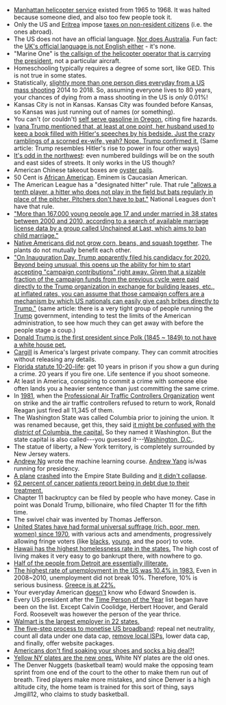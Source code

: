 - [Manhattan helicopter service](https://en.wikipedia.org/wiki/MetLife_Building#Helicopter_service) existed from 1965 to 1968. It was halted because someone died, and also too few people took it.
- Only the US and [Eritrea](https://en.wikipedia.org/wiki/Eritrea) impose [taxes on non-resident citizens](https://www.taxesforexpats.com/expat-tax-advice/Citizenship-Based-Taxation-International-Comparison.html) (i.e. the ones abroad).
- The US does not have an official language. [Nor does Australia](https://www.triviagenius.com/countries-without-national-languages/). Fun fact: the [UK's official language is not English either](https://www.englishlanguagefaqs.com/2016/08/why-is-english-not-official-language-of.html) - it's none.
- "Marine One" is [the callsign of the helicopter operator that is carrying the president](https://www.youtube.com/watch?v=YJRqB1xtIxg), not a particular aircraft.
- Homeschooling typically requires a degree of some sort, like GED. This is not true in some states.
- Statistically, [slightly more than one person dies everyday from a US mass shooting](https://gfycat.com/PartialThunderousHerculesbeetle) 2014 to 2018. So, assuming everyone lives to 80 years, your chances of dying from a mass shooting in the US is _only_ 0.01%!
- Kansas City is not in Kansas. Kansas City was founded before Kansas, so Kansas was just running out of names (or something).
- You can't (or couldn't) [self serve gasoline in Oregon](http://m.mentalfloss.com/article.php?id=18812), citing fire hazards.
- [Ivana Trump mentioned that, at least at one point, her husband used to keep a book filled with Hitler's speeches by his bedside. Just the crazy ramblings of a scorned ex-wife, yeah? Nope. Trump confirmed it.](http://www.cracked.com/blog/why-comparing-donald-trump-to-hitler-makes-perfect-sense/) (Same article: Trump resembles Hitler's rise to power in four other ways)
- [It's odd in the northwest](https://www.reddit.com/r/AskReddit/comments/6lyjnc/what_is_the_most_useful_thing_you_know/djxmfq1/): even numbered buildings will be on the south and east sides of streets. It only works in the US though?
- American Chinese takeout boxes are [oyster pails](http://www.nytimes.com/2012/01/15/magazine/the-chinese-takeout-container-is-uniquely-american.html).
- 50 Cent is [African American](https://github.com/WCF/black-to-african-american). Eminem is Caucasian American.
- The American League has a "designated hitter" rule. That rule ["allows a tenth player, a hitter who does not play in the field but bats regularly in place of the pitcher. Pitchers don't have to bat."](http://entertainment.howstuffworks.com/american-vs-national-baseball-league1.htm) National Leagues don't have that rule.
- ["More than 167,000 young people age 17 and under married in 38 states between 2000 and 2010, according to a search of available marriage license data by a group called Unchained at Last, which aims to ban child marriage."](https://mobile.nytimes.com/2017/05/26/opinion/sunday/it-was-forced-on-me-child-marriage-in-the-us.html?_r=0&referer=https://news.ycombinator.com/)
- [Native Americans did not grow corn, beans, and squash together](https://www.reddit.com/r/todayilearned/comments/2us94z/til_the_native_americans_planted_corn_beans_and/cobdujr). The plants do not mutually benefit each other.
- ["On Inauguration Day, Trump apparently filed his candidacy for 2020. Beyond being unusual, this opens up the ability for him to start accepting "campaign contributions" right away. Given that a sizable fraction of the campaign funds from the previous cycle were paid directly to the Trump organization in exchange for building leases, etc., at inflated rates, you can assume that those campaign coffers are a mechanism by which US nationals can easily give cash bribes directly to Trump."](https://medium.com/@yonatanzunger/trial-balloon-for-a-coup-e024990891d5#.fop83h2ew) (same article: there is a very tight group of people running the [Trump](https://np.reddit.com/r/politics/comments/5s4r9r/socalled_judge_criticized_by_trump_is_known_as_a/ddcfc3o/) government, intending to test the limits of the American administration, to see how much they can get away with before the people stage a coup.)
- [Donald Trump is the first president since Polk (1845 ~ 1849) to not have a white house pet.](https://www.thoughtco.com/white-house-pets-4144590)
- [Cargill](https://en.wikipedia.org/wiki/Cargill) is America's largest private company. They can commit atrocities without releasing any details.
- [Florida statute 10-20-life](https://en.wikipedia.org/wiki/10-20-Life): get 10 years in prison if you show a gun during a crime. 20 years if you fire one. Life sentence if you shoot someone.
- At least in America, conspiring to commit a crime with someone else often lands you a heavier sentence than just committing the same crime.
- In [1981](http://www.todaywasterrible.com/aug-5-ya-fired/), when the [Professional Air Traffic Controllers Organization](https://en.wikipedia.org/wiki/Professional_Air_Traffic_Controllers_Organization_%281968%29) went on strike and the air traffic controllers refused to return to work, Ronald Reagan just fired all 11,345 of them.
- The Washington State was called Columbia prior to joining the union. It was renamed because, get this, they said [it might be confused with the _district_ of Columbia, the capital.](https://en.wikipedia.org/wiki/Washington_Territory) So they named it Washington. But the state capital is also called---you guessed it---[Washington, D.C.](https://en.wikipedia.org/wiki/Washington,_D.C.).
- The statue of liberty, a New York territory, is completely surrounded by New Jersey waters.
- [Andrew Ng](https://en.wikipedia.org/wiki/Andrew_Ng) wrote the machine learning course. [Andrew Yang](https://en.wikipedia.org/wiki/Andrew_Yang) is/was running for presidency.
- [A plane](https://en.wikipedia.org/wiki/North_American_B-25_Mitchell) [crashed](https://en.wikipedia.org/wiki/1945_Empire_State_Building_B-25_crash) into the Empire State Building and [it didn't collapse](https://i.redd.it/p4ier7ehw27z.jpg).
- [62 percent of cancer patients report being in debt due to their treatment.](https://bigthink.com/how-much-does-cancer-cost-2612936248.html)
- Chapter 11 backruptcy can be filed by people who have money. Case in point was Donald Trump, billionaire, who filed Chapter 11 for the fifth time.
- The swivel chair was invented by Thomas Jefferson.
- [United States have had formal universal suffrage (rich, poor, men, women) since 1970](https://en.wikipedia.org/wiki/Universal_suffrage#Dates_by_country), with various acts and amendments, progressively allowing fringe voters (like [blacks](https://en.wikipedia.org/wiki/Voting_Rights_Act_of_1965), [young](https://en.wikipedia.org/wiki/Twenty-sixth_Amendment_to_the_United_States_Constitution), and the poor) to vote.
- [Hawaii has the highest homelessness rate in the states.](https://vid.me/6YZ5) The high cost of living makes it very easy to go bankrupt there, with nowhere to go.
- [Half of the people from Detroit are essentially illiterate.](http://detroit.cbslocal.com/2011/05/04/report-nearly-half-of-detroiters-cant-read/)
- [The highest rate of unemployment in the US was 10.4% in 1983.](http://www.multpl.com/unemployment/table) Even in 2008~2010, unemployment did not break 10%. Therefore, 10% is serious business. [Greece is at 22%.](https://www.statista.com/statistics/268830/unemployment-rate-in-eu-countries/)
- Your everyday American [doesn't](https://www.youtube.com/watch?v=XEVlyP4_11M) know who Edward Snowden is.
- Every US president after the [Time Person of the Year](https://en.wikipedia.org/wiki/Time_Person_of_the_Year) list began have been on the list. Except Calvin Coolidge, Herbert Hoover, and Gerald Ford. Roosevelt was however the person of the year thrice.
- [Walmart is the largest employer in 22 states.](http://www.visualcapitalist.com/walmart-nation-mapping-largest-employers-u-s/)
- [The five-step process to monetise US broadband](https://www.reddit.com/r/technology/comments/7o41rf/the_fcc_is_preparing_to_weaken_the_definition_of/ds6w3aw/): repeal net neutrality, count all data under one data cap, [remove local ISPs](https://www.reddit.com/r/videos/comments/7o30lo/anti_colorado_municipal_broadband_service/), lower data cap, and finally, offer website packages.
- [Americans don't find soaking your shoes and socks a big deal?!](https://www.youtube.com/watch?v=XpoYWROw5BY)
- [Yellow NY plates are the new ones.](https://patch.com/new-york/harrison/not-everyone-happy-with-new-nys-license-plates) White NY plates are the old ones.
- The Denver Nuggets (basketball team) would make the opposing team sprint from one end of the court to the other to make them run out of breath. Tired players make more mistakes, and since Denver is a high altitude city, the home team is trained for this sort of thing, says Jmgill12, who claims to study basketball.
